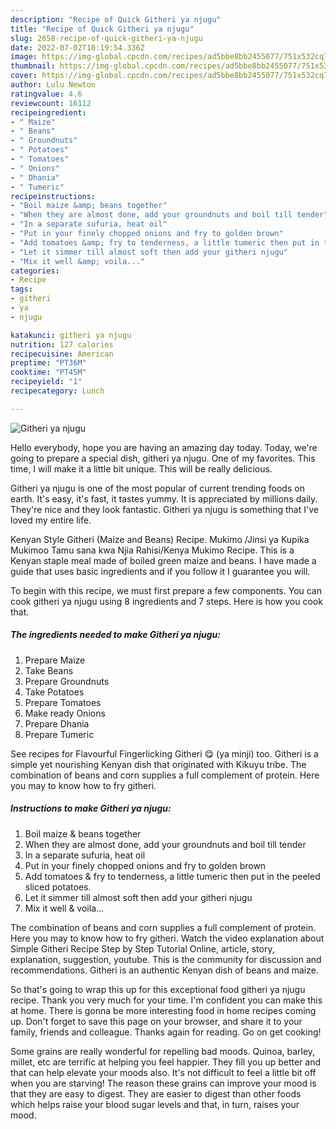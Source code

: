 ```yaml
---
description: "Recipe of Quick Githeri ya njugu"
title: "Recipe of Quick Githeri ya njugu"
slug: 2658-recipe-of-quick-githeri-ya-njugu
date: 2022-07-02T10:19:54.336Z
image: https://img-global.cpcdn.com/recipes/ad5bbe8bb2455077/751x532cq70/githeri-ya-njugu-recipe-main-photo.jpg
thumbnail: https://img-global.cpcdn.com/recipes/ad5bbe8bb2455077/751x532cq70/githeri-ya-njugu-recipe-main-photo.jpg
cover: https://img-global.cpcdn.com/recipes/ad5bbe8bb2455077/751x532cq70/githeri-ya-njugu-recipe-main-photo.jpg
author: Lulu Newton
ratingvalue: 4.6
reviewcount: 16112
recipeingredient:
- " Maize"
- " Beans"
- " Groundnuts"
- " Potatoes"
- " Tomatoes"
- " Onions"
- " Dhania"
- " Tumeric"
recipeinstructions:
- "Boil maize &amp; beans together"
- "When they are almost done, add your groundnuts and boil till tender"
- "In a separate sufuria, heat oil"
- "Put in your finely chopped onions and fry to golden brown"
- "Add tomatoes &amp; fry to tenderness, a little tumeric then put in the peeled sliced potatoes."
- "Let it simmer till almost soft then add your githeri njugu"
- "Mix it well &amp; voila..."
categories:
- Recipe
tags:
- githeri
- ya
- njugu

katakunci: githeri ya njugu 
nutrition: 127 calories
recipecuisine: American
preptime: "PT36M"
cooktime: "PT45M"
recipeyield: "1"
recipecategory: Lunch

---
```



![Githeri ya njugu](https://img-global.cpcdn.com/recipes/ad5bbe8bb2455077/751x532cq70/githeri-ya-njugu-recipe-main-photo.jpg)

Hello everybody, hope you are having an amazing day today. Today, we're going to prepare a special dish, githeri ya njugu. One of my favorites. This time, I will make it a little bit unique. This will be really delicious.

Githeri ya njugu is one of the most popular of current trending foods on earth. It's easy, it's fast, it tastes yummy. It is appreciated by millions daily. They're nice and they look fantastic. Githeri ya njugu is something that I've loved my entire life.

Kenyan Style Githeri (Maize and Beans) Recipe. Mukimo /Jinsi ya Kupika Mukimoo Tamu sana kwa Njia Rahisi/Kenya Mukimo Recipe. This is a Kenyan staple meal made of boiled green maize and beans. I have made a guide that uses basic ingredients and if you follow it I guarantee you will.


To begin with this recipe, we must first prepare a few components. You can cook githeri ya njugu using 8 ingredients and 7 steps. Here is how you cook that.

<!--inarticleads1-->

##### The ingredients needed to make Githeri ya njugu:

1. Prepare  Maize
1. Take  Beans
1. Prepare  Groundnuts
1. Take  Potatoes
1. Prepare  Tomatoes
1. Make ready  Onions
1. Prepare  Dhania
1. Prepare  Tumeric


See recipes for Flavourful Fingerlicking Githeri 😋 (ya minji) too. Githeri is a simple yet nourishing Kenyan dish that originated with Kikuyu tribe. The combination of beans and corn supplies a full complement of protein. Here you may to know how to fry githeri. 

<!--inarticleads2-->

##### Instructions to make Githeri ya njugu:

1. Boil maize &amp; beans together
1. When they are almost done, add your groundnuts and boil till tender
1. In a separate sufuria, heat oil
1. Put in your finely chopped onions and fry to golden brown
1. Add tomatoes &amp; fry to tenderness, a little tumeric then put in the peeled sliced potatoes.
1. Let it simmer till almost soft then add your githeri njugu
1. Mix it well &amp; voila...


The combination of beans and corn supplies a full complement of protein. Here you may to know how to fry githeri. Watch the video explanation about Simple Githeri Recipe Step by Step Tutorial Online, article, story, explanation, suggestion, youtube. This is the community for discussion and recommendations. Githeri is an authentic Kenyan dish of beans and maize. 

So that's going to wrap this up for this exceptional food githeri ya njugu recipe. Thank you very much for your time. I'm confident you can make this at home. There is gonna be more interesting food in home recipes coming up. Don't forget to save this page on your browser, and share it to your family, friends and colleague. Thanks again for reading. Go on get cooking!

Some grains are really wonderful for repelling bad moods. Quinoa, barley, millet, etc are terrific at helping you feel happier. They fill you up better and that can help elevate your moods also. It's not difficult to feel a little bit off when you are starving! The reason these grains can improve your mood is that they are easy to digest. They are easier to digest than other foods which helps raise your blood sugar levels and that, in turn, raises your mood.
